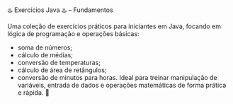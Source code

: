 ♨️ Exercícios Java ♨️ – Fundamentos

Uma coleção de exercícios práticos para iniciantes em Java, focando em lógica de programação e operações básicas: 
- soma de números; 
- cálculo de médias;
- conversão de temperaturas;
- cálculo de área de retângulos;
- conversão de minutos para horas.
Ideal para treinar manipulação de variáveis, entrada de dados e operações matemáticas de forma prática e rápida. 🚀
